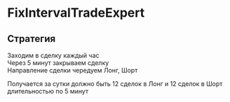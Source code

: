 # FixIntervalTradeExpert

## Стратегия
Заходим в сделку каждый час<br/>
Через 5 минут закрываем сделку<br/>
Направление сделки чередуем Лонг, Шорт<br/>

Получается за сутки должно быть 12 сделок в Лонг и 12 сделок в Шорт длительностью по 5 минут
